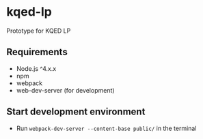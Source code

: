 # kqed-lp
Prototype for KQED LP
## Requirements
- Node.js ^4.x.x
- npm
- webpack
- web-dev-server (for development)

## Start development environment
- Run `webpack-dev-server --content-base public/` in the terminal
